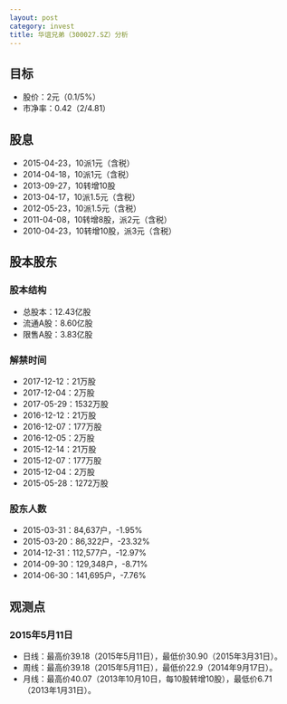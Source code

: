 ```yaml
---
layout: post
category: invest
title: 华谊兄弟（300027.SZ）分析
---
```


## 目标 ##

- 股价：2元（0.1/5%）
- 市净率：0.42（2/4.81）

## 股息 ##

- 2015-04-23，10派1元（含税）
- 2014-04-18，10派1元（含税）
- 2013-09-27，10转增10股
- 2013-04-17，10派1.5元（含税）
- 2012-05-23，10派1.5元（含税）
- 2011-04-08，10转增8股，派2元（含税）
- 2010-04-23，10转增10股，派3元（含税）

## 股本股东 ##

### 股本结构 ###

- 总股本：12.43亿股
- 流通A股：8.60亿股
- 限售A股：3.83亿股

### 解禁时间 ###

- 2017-12-12：21万股
- 2017-12-04：2万股
- 2017-05-29：1532万股
- 2016-12-12：21万股
- 2016-12-07：177万股
- 2016-12-05：2万股
- 2015-12-14：21万股
- 2015-12-07：177万股
- 2015-12-04：2万股
- 2015-05-28：1272万股

### 股东人数 ###

- 2015-03-31：84,637户，-1.95%
- 2015-03-20：86,322户，-23.32%
- 2014-12-31：112,577户，-12.97%
- 2014-09-30：129,348户，-8.71%
- 2014-06-30：141,695户，-7.76%

## 观测点 ##

### 2015年5月11日 ###

- 日线：最高价39.18（2015年5月11日），最低价30.90（2015年3月31日）。
- 周线：最高价39.18（2015年5月11日），最低价22.9（2014年9月17日）。
- 月线：最高价40.07（2013年10月10日，每10股转增10股），最低价6.71（2013年1月31日）。
